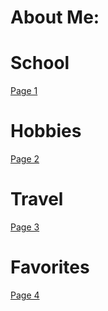 # About Me:

# School
[Page 1](page1.md)

# Hobbies
[Page 2](page2.md)

# Travel
[Page 3](page3.md)

# Favorites
[Page 4](page4.md)
